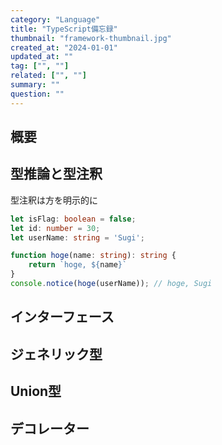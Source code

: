 ```yaml
---
category: "Language"
title: "TypeScript備忘録"
thumbnail: "framework-thumbnail.jpg"
created_at: "2024-01-01"
updated_at: ""
tag: ["", ""]
related: ["", ""]
summary: ""
question: ""
---
```


## 概要


## 型推論と型注釈

型注釈は方を明示的に

```typescript
let isFlag: boolean = false;
let id: number = 30;
let userName: string = 'Sugi';

function hoge(name: string): string {
    return `hoge, ${name}`
}
console.notice(hoge(userName)); // hoge, Sugi
```


## インターフェース


## ジェネリック型


## Union型


## デコレーター
